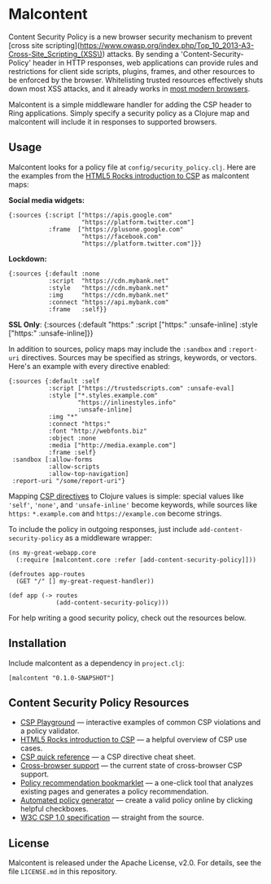 # Malcontent
Content Security Policy is a new browser security mechanism to prevent [cross site scripting](https://www.owasp.org/index.php/Top_10_2013-A3-Cross-Site_Scripting_(XSS\)) attacks. By sending a 'Content-Security-Policy' header in HTTP responses, web applications can provide rules and restrictions for client side scripts, plugins, frames, and other resources to be enforced by the browser. Whitelisting trusted resources effectively shuts down most XSS attacks, and it already works in [most modern browsers](http://caniuse.com/contentsecuritypolicy).

Malcontent is a simple middleware handler for adding the CSP header to Ring applications. Simply specify a security policy as a Clojure map and malcontent will include it in responses to supported browsers.

## Usage
Malcontent looks for a policy file at `config/security_policy.clj`. Here are the examples from the [HTML5 Rocks introduction to CSP](http://www.html5rocks.com/en/tutorials/security/content-security-policy/#real-world-usage) as malcontent maps:

__Social media widgets:__

    {:sources {:script ["https://apis.google.com"
                        "https://platform.twitter.com"]
               :frame  ["https://plusone.google.com"
                        "https://facebook.com"
                        "https://platform.twitter.com"]}}

__Lockdown:__

    {:sources {:default :none
               :script  "https://cdn.mybank.net"
               :style   "https://cdn.mybank.net"
               :img     "https://cdn.mybank.net"
               :connect "https://api.mybank.com"
               :frame   :self}}

__SSL Only__:
    {:sources {:default "https:"
               :script  ["https:" :unsafe-inline]
               :style   ["https:" :unsafe-inline]}}

In addition to sources, policy maps may include the `:sandbox` and
`:report-uri` directives. Sources may be specified as strings,
keywords, or vectors. Here's an example with every directive enabled:

```
{:sources {:default :self
           :script ["https://trustedscripts.com" :unsafe-eval]
           :style ["*.styles.example.com"
                   "https://inlinestyles.info"
                   :unsafe-inline]
           :img "*"
           :connect "https:"
           :font "http://webfonts.biz"
           :object :none
           :media ["http://media.example.com"]
           :frame :self}
 :sandbox [:allow-forms
           :allow-scripts
           :allow-top-navigation]
 :report-uri "/some/report-uri"}
```

Mapping [CSP directives](http://content-security-policy.com/) to Clojure values is simple: special values like `'self'`, `'none'`, and `'unsafe-inline'` become keywords, while sources like `https:` `*.example.com` and `https://example.com` become strings.

To include the policy in outgoing responses, just include `add-content-security-policy` as a middleware wrapper:

    (ns my-great-webapp.core
      (:require [malcontent.core :refer [add-content-security-policy]]))

    (defroutes app-routes
      (GET "/" [] my-great-request-handler))
      
    (def app (-> routes
                 (add-content-security-policy)))

For help writing a good security policy, check out the resources below.
                 
## Installation
Include malcontent as a dependency in `project.clj`:

    [malcontent "0.1.0-SNAPSHOT"]

## Content Security Policy Resources
- [CSP Playground](http://www.cspplayground.com/) &mdash; interactive examples of common CSP violations and a policy validator.
- [HTML5 Rocks introduction to CSP](http://www.html5rocks.com/en/tutorials/security/content-security-policy/) &mdash; a helpful overview of CSP use cases.
- [CSP quick reference](http://content-security-policy.com/) &mdash; a CSP directive cheat sheet.
- [Cross-browser support](http://caniuse.com/contentsecuritypolicy) &mdash; the current state of cross-browser CSP support.
- [Policy recommendation bookmarklet](http://brandon.sternefamily.net/posts/2010/10/content-security-policy-recommendation-bookmarklet/) &mdash; a one-click tool that analyzes existing pages and generates a policy recommendation.
- [Automated policy generator](http://cspisawesome.com/) &mdash; create a valid policy online by clicking helpful checkboxes.
- [W3C CSP 1.0 specification](http://www.w3.org/TR/CSP/) &mdash; straight from the source.

## License
Malcontent is released under the Apache License, v2.0. For details, see the file `LICENSE.md` in this repository.
